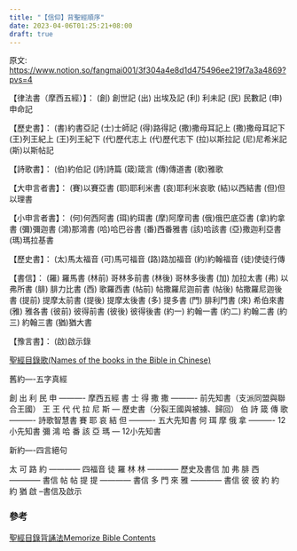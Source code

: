 ```yaml
---
title: "【信仰】背聖經順序"
date: 2023-04-06T01:25:21+08:00
draft: true
---
```


原文: https://www.notion.so/fangmai001/3f304a4e8d1d475496ee219f7a3a4869?pvs=4

【律法書（摩西五經）】：
(創) 創世記
(出) 出埃及記
(利) 利未記
(民) 民數記
(申) 申命記

【歷史書】：
(書)約書亞記
(士)士師記
(得)路得記
(撒)撒母耳記上
(撒)撒母耳記下
(王)列王紀上
(王)列王紀下
(代)歷代志上
(代)歷代志下
(拉)以斯拉記
(尼)尼希米記
(斯)以斯帖記

【詩歌書】：
(伯)約伯記
(詩)詩篇
(箴)箴言
(傳)傳道書
(歌)雅歌

【大申言者書】：
(賽)以賽亞書
(耶)耶利米書
(哀)耶利米哀歌
(結)以西結書
(但)但以理書

【小申言者書】：
(何)何西阿書
(珥)約珥書
(摩)阿摩司書
(俄)俄巴底亞書
(拿)約拿書
(彌)彌迦書
(鴻)那鴻書
(哈)哈巴谷書
(番)西番雅書
(該)哈該書
(亞)撒迦利亞書
(瑪)瑪拉基書

【歷史書】：
(太)馬太福音
(可)馬可福音
(路)路加福音
(約)約翰福音
(徒)使徒行傳

【書信】：
(羅) 羅馬書
(林前) 哥林多前書
(林後) 哥林多後書
(加) 加拉太書
(弗) 以弗所書
(腓) 腓力比書
(西) 歌羅西書
(帖前) 帖撒羅尼迦前書
(帖後) 帖撒羅尼迦後書
(提前) 提摩太前書
(提後) 提摩太後書
(多) 提多書
(門) 腓利門書
(來) 希伯來書
(雅) 雅各書
(彼前) 彼得前書
(彼後) 彼得後書
(約一) 約翰一書
(約二) 約翰二書
(約三) 約翰三書
(猶)猶大書

【豫言書】：
(啟)啟示錄

[聖經目錄歌(Names of the books in the Bible in Chinese)](https://www.youtube.com/watch?v=wbdpcqoyJVM)

舊約—-五字真經

創 出 利 民 申  ———- 摩西五經
書 士 得 撒 撒  ———- 前先知書（支派同盟與聯合王國）
王 王 代 代 拉 尼 斯 — 歷史書（分裂王國與被擄、歸回）
伯 詩 箴 傳 歌  ———- 詩歌智慧書
賽 耶 哀 結 但  ———- 五大先知書
何 珥 摩 俄 拿  ———- 12小先知書
彌 鴻 哈 番 該 亞 瑪 — 12小先知書

新約—-四言絕句

太 可 路 約 ———— 四福音
徒 羅 林 林 ———— 歷史及書信
加 弗 腓 西 ———— 書信
帖 帖 提 提 ———— 書信
多 門 來 雅 ———— 書信
彼 彼 約 約 約 猶 啟 –書信及啟示

### 參考

[聖經目錄背誦法Memorize Bible Contents](https://glorycbc.org/2010/04/17/聖經目錄背誦法memorize-bible-contents/)
